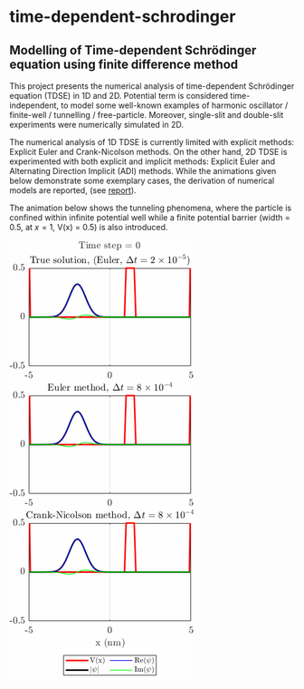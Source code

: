 # time-dependent-schrodinger
## **Modelling of Time-dependent Schrödinger equation using finite difference method**

This project presents the numerical analysis of time-dependent Schrödinger equation (TDSE) in 1D and 2D. Potential term is considered time-independent, to model some well-known examples of harmonic oscillator / finite-well / tunnelling / free-particle. Moreover, single-slit and double-slit experiments were numerically simulated in 2D.

The numerical analysis of 1D TDSE is currently limited with explicit methods: Explicit Euler and Crank-Nicolson methods. On the other hand, 2D TDSE is experimented with both explicit and implicit methods: Explicit Euler and Alternating Direction Implicit (ADI) methods. While the animations given below demonstrate some exemplary cases, the derivation of numerical models are reported, (see [report](https://github.com/lynspica/time-dependent-schrodinger/blob/main/report.pdf)).

The animation below shows the tunneling phenomena, where the particle is confined within infinite potential well while a finite potential barrier (width = 0.5, at $x = 1$, V(x) = 0.5) is also introduced.

![](https://github.com/lynspica/time-dependent-schrodinger/blob/main/figs/1d_tunneling.gif)

